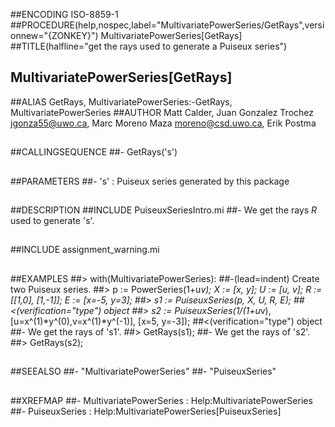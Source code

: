 ##ENCODING ISO-8859-1
##PROCEDURE(help,nospec,label="MultivariatePowerSeries/GetRays",versionnew="{ZONKEY}") MultivariatePowerSeries[GetRays]
##TITLE(halfline="get the rays used to generate a Puiseux series")
##    MultivariatePowerSeries[GetRays]
##ALIAS GetRays, MultivariatePowerSeries:-GetRays, MultivariatePowerSeries
##AUTHOR Matt Calder, Juan Gonzalez Trochez jgonza55@uwo.ca, Marc Moreno Maza moreno@csd.uwo.ca, Erik Postma
##
##CALLINGSEQUENCE
##- GetRays('s')
##
##PARAMETERS
##- 's' : Puiseux series generated by this package
##
##DESCRIPTION
##INCLUDE PuiseuxSeriesIntro.mi
##- We get the rays _R_ used to generate 's'.
##
##INCLUDE assignment_warning.mi
##
##EXAMPLES
##> with(MultivariatePowerSeries):
##-(lead=indent) Create two Puiseux series. 
##> p := PowerSeries(1+u*v); X := [x, y]; U := [u, v]; R := [[1,0], [1,-1]]; E := [x=-5, y=3];
##> s1 := PuiseuxSeries(p, X, U, R, E);
##<(verification="type") object
##> s2 := PuiseuxSeries(1/(1+u*v), [u=x^(1)*y^(0),v=x^(1)*y^(-1)], [x=5, y=-3]);
##<(verification="type") object
##- We get the rays of 's1'.
##> GetRays(s1);
##- We get the rays of 's2'.
##> GetRays(s2);
##
##SEEALSO
##- "MultivariatePowerSeries"
##- "PuiseuxSeries"
## 
##XREFMAP
##- MultivariatePowerSeries : Help:MultivariatePowerSeries
##- PuiseuxSeries : Help:MultivariatePowerSeries[PuiseuxSeries]
